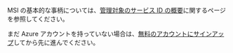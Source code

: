 MSI の基本的な事柄については、[管理対象のサービス ID の概要](../articles/active-directory/msi-overview.md)に関するページを参照してください。

まだ Azure アカウントを持っていない場合は、[無料のアカウントにサインアップ](https://azure.microsoft.com/free/)してから先に進んでください。

